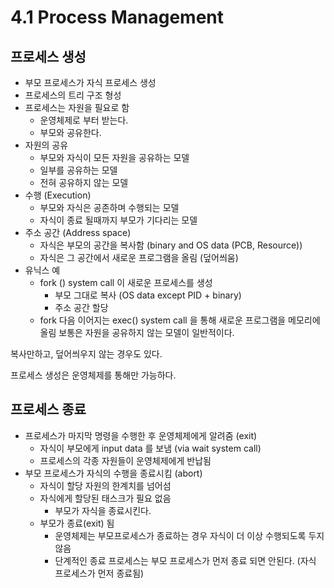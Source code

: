 # 4.1 Process Management
## 프로세스 생성
* 부모 프로세스가 자식 프로세스 생성
* 프로세스의 트리 구조 형성
* 프로세스는 자원을 필요로 함
    * 운영체제로 부터 받는다.
    * 부모와 공유한다.
* 자원의 공유
    * 부모와 자식이 모든 자원을 공유하는 모델
    * 일부를 공유하는 모델
    * 전혀 공유하지 않는 모델
* 수행 (Execution)
    * 부모와 자식은 공존하며 수행되는 모델
    * 자식이 종료 될때까지 부모가 기다리는 모델
* 주소 공간 (Address space)
    * 자식은 부모의 공간을 복사함 (binary and OS data (PCB, Resource))
    * 자식은 그 공간에서 새로운 프로그램을 올림 (덮어씌움)
* 유닉스 예
    * fork () system call 이 새로운 프로세스를 생성
        * 부모 그대로 복사 (OS data except PID + binary)
        * 주소 공간 할당
    * fork 다음 이어지는 exec() system call 을 통해 새로운 프로그램을 메모리에 올림
보통은 자원을 공유하지 않는 모델이 일반적이다.

복사만하고, 덮어씌우지 않는 경우도 있다.

프로세스 생성은 운영체제를 통해만 가능하다.
## 프로세스 종료
* 프로세스가 마지막 명령을 수행한 후 운영체제에게 알려줌 (exit)
    * 자식이 부모에게 input data 를 보냄 (via wait system call)
    * 프로세스의 각종 자원들이 운영체제에게 반납됨
* 부모 프로세스가 자식의 수행을 종료시킴 (abort)
    * 자식이 할당 자원의 한계치를 넘어섬
    * 자식에게 할당된 태스크가 필요 없음
        * 부모가 자식을 종료시킨다.
    * 부모가 종료(exit) 됨
        * 운영체제는 부모프로세스가 종료하는 경우 자식이 더 이상 수행되도록 두지 않음
        * 단계적인 종료
프로세스는 부모 프로세스가 먼저 종료 되면 안된다. (자식 프로세스가 먼저 종료됨)
